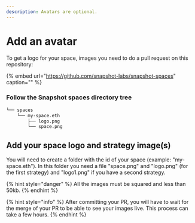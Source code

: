 ```yaml
---
description: Avatars are optional.
---
```


# Add an avatar

To get a logo for your space, images you need to do a pull request on this repository:

{% embed url="https://github.com/snapshot-labs/snapshot-spaces" caption="" %}

### Follow the Snapshot spaces directory tree

```bash
└── spaces
    └── my-space.eth
        ├── logo.png
        └── space.png
```

## **Add your space logo and strategy image\(s\)**

You will need to create a folder with the id of your space \(example: "my-space.eth"\). In this folder you need a file "space.png" and "logo.png" \(for the first strategy\) and "logo1.png" if you have a second strategy.

{% hint style="danger" %}
All the images must be squared and less than 50kb.
{% endhint %}

{% hint style="info" %}
After committing your PR, you will have to wait for the merge of your PR to be able to see your images live. This process can take a few hours.
{% endhint %}

